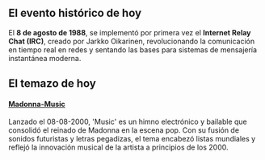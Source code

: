 ## El evento histórico de hoy
El **8 de agosto de 1988**, se implementó por primera vez el **Internet Relay Chat (IRC)**, creado por Jarkko Oikarinen, revolucionando la comunicación en tiempo real en redes y sentando las bases para sistemas de mensajería instantánea moderna.

## El temazo de hoy
#### [Madonna-Music](https://www.youtube.com/watch?v=Sdz2oW0NMFk)
Lanzado el 08-08-2000, 'Music' es un himno electrónico y bailable que consolidó el reinado de Madonna en la escena pop. Con su fusión de sonidos futuristas y letras pegadizas, el tema encabezó listas mundiales y reflejó la innovación musical de la artista a principios de los 2000.

